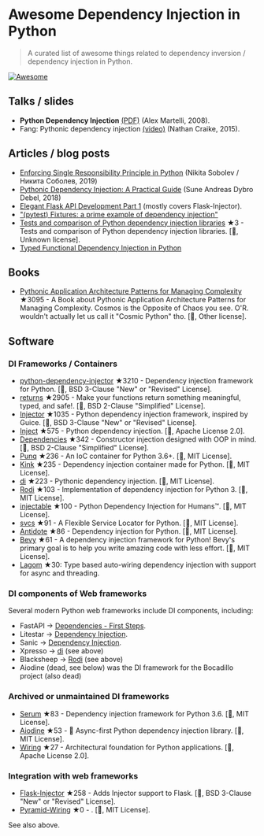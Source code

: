 # Awesome Dependency Injection in Python

> A curated list of awesome things related to dependency inversion / dependency injection in Python.

[![Awesome](https://awesome.re/badge.svg)](https://awesome.re)


## Talks / slides

- **Python Dependency Injection** [(PDF)](http://www.aleax.it/yt_pydi.pdf) (Alex Martelli, 2008).
- Fang: Pythonic dependency injection [(video)](https://www.youtube.com/watch?v=zqRd941NXlI&t=443s) (Nathan Craike, 2015).


## Articles / blog posts

- [Enforcing Single Responsibility Principle in Python](https://sobolevn.me/2019/03/enforcing-srp) (Nikita Sobolev / Никита Соболев, 2019)
- [Pythonic Dependency Injection: A Practical Guide](https://medium.com/@suneandreasdybrodebel/pythonic-dependency-injection-a-practical-guide-83a1b1299280) (Sune Andreas Dybro Debel, 2018)
- [Elegant Flask API Development Part 1](https://christophergs.github.io/python/2018/09/25/elegant-flask-apis-pt-1/) (mostly covers Flask-Injector).
- ["(pytest) Fixtures: a prime example of dependency injection"](https://docs.pytest.org/en/latest/fixture.html#fixtures-a-prime-example-of-dependency-injection)
- [Tests and comparison of Python dependency injection libraries](https://github.com/orsinium/dependency_injectors) ★3 - Tests and comparison of Python dependency injection libraries. [🐍, Unknown license].
- [Typed Functional Dependency Injection in Python](https://sobolevn.me/2020/02/typed-functional-dependency-injection)


## Books

- [Pythonic Application Architecture Patterns for Managing Complexity](https://github.com/python-leap/book) ★3095 - A Book about Pythonic Application Architecture Patterns for Managing Complexity.  Cosmos is the Opposite of Chaos you see. O'R. wouldn't actually let us call it "Cosmic Python" tho. [🐍, Other license].


## Software

### DI Frameworks / Containers

- [python-dependency-injector](https://github.com/ets-labs/python-dependency-injector) ★3210 - Dependency injection framework for Python. [🐍, BSD 3-Clause "New" or "Revised" License].
- [returns](https://github.com/dry-python/returns) ★2905 - Make your functions return something meaningful, typed, and safe!. [🐍, BSD 2-Clause "Simplified" License].
- [Injector](https://github.com/alecthomas/injector) ★1035 - Python dependency injection framework, inspired by Guice. [🐍, BSD 3-Clause "New" or "Revised" License].
- [Inject](https://github.com/ivankorobkov/python-inject) ★575 - Python dependency injection. [🐍, Apache License 2.0].
- [Dependencies](https://github.com/proofit404/dependencies) ★342 - Constructor injection designed with OOP in mind. [🐍, BSD 2-Clause "Simplified" License].
- [Punq](https://github.com/bobthemighty/punq) ★236 - An IoC container for Python 3.6+. [🐍, MIT License].
- [Kink](https://github.com/kodemore/kink) ★235 - Dependency injection container made for Python. [🐍, MIT License].
- [di](https://github.com/adriangb/di) ★223 - Pythonic dependency injection. [🐍, MIT License].
- [Rodi](https://github.com/RobertoPrevato/rodi) ★103 - Implementation of dependency injection for Python 3. [🐍, MIT License].
- [injectable](https://github.com/allrod5/injectable) ★100 - Python Dependency Injection for Humans™. [🐍, MIT License].
- [svcs](https://github.com/hynek/svcs) ★91 -  A Flexible Service Locator for Python. [🐍, MIT License].
- [Antidote](https://github.com/Finistere/antidote) ★86 - Dependency injection for Python. [🐍, MIT License].
- [Bevy](https://github.com/ZechCodes/Bevy) ★61 - A dependency injection framework for Python! Bevy's primary goal is to help you write amazing code with less effort. [🐍, MIT License].
- [Lagom](https://lagom-di.readthedocs.io/en/latest/) ★30: Type based auto-wiring dependency injection with support for async and threading.


### DI components of Web frameworks

Several modern Python web frameworks include DI components, including:

- FastAPI -> [Dependencies - First Steps](https://fastapi.tiangolo.com/tutorial/dependencies/).
- Litestar -> [Dependency Injection](https://docs.litestar.dev/2/usage/dependency-injection.html).
- Sanic -> [Dependency Injection](https://sanic.dev/en/plugins/sanic-ext/injection.html).
- Xpresso -> [di](https://github.com/adriangb/di) (see above)
- Blacksheep -> [Rodi](https://github.com/RobertoPrevato/rodi) (see above)
- Aiodine (dead, see below) was the DI framework for the Bocadillo project (also dead)


### Archived or unmaintained DI frameworks

- [Serum](https://github.com/suned/serum) ★83 - Dependency injection framework for Python 3.6. [🐍, MIT License].
- [Aiodine](https://github.com/bocadilloproject/aiodine) ★53 - 🧪 Async-first Python dependency injection library. [🐍, MIT License].
- [Wiring](https://github.com/msiedlarek/wiring) ★27 - Architectural foundation for Python applications. [🐍, Apache License 2.0].


### Integration with web frameworks

- [Flask-Injector](https://github.com/alecthomas/flask_injector) ★258 - Adds Injector support to Flask. [🐍, BSD 3-Clause "New" or "Revised" License].
- [Pyramid-Wiring](https://github.com/veeti/pyramid_wiring) ★0 - . [🐍, MIT License].

See also above.

